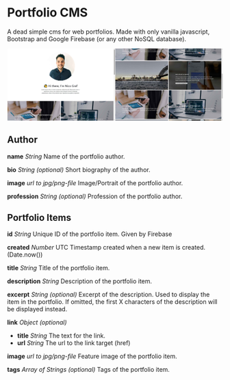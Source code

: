 # Portfolio CMS

A dead simple cms for web portfolios. Made with only vanilla javascript, Bootstrap and Google Firebase (or any other NoSQL database).

<img src="img/portfolio-cms-01.jpg" width="50%"><img src="img/portfolio-cms-02.jpg" width="50%">

<!-- ![](img/portfolio-cms-01.jpg)
![](img/portfolio-cms-02.jpg) -->

## Author

**name** _String_
Name of the portfolio author.

**bio** _String_ _(optional)_
Short biography of the author.

**image** _url to jpg/png-file_
Image/Portrait of the portfolio author.

**profession** _String_ _(optional)_
Profession of the portfolio author.

## Portfolio Items

**id** _String_
Unique ID of the portfolio item. Given by Firebase

**created** _Number_
UTC Timestamp created when a new item is created. (Date.now())

**title** _String_
Title of the portfolio item.

**description** _String_
Description of the portfolio item.

**excerpt** _String_ _(optional)_
Excerpt of the description. Used to display the item in the portfolio. If omitted, the first X characters of the description will be displayed instead.

**link** _Object_ _(optional)_

- **title** _String_
  The text for the link.
- **url** _String_
  The url to the link target (href)

**image** _url to jpg/png-file_
Feature image of the portfolio item.

**tags** _Array of Strings_ _(optional)_
Tags of the portfolio item.
